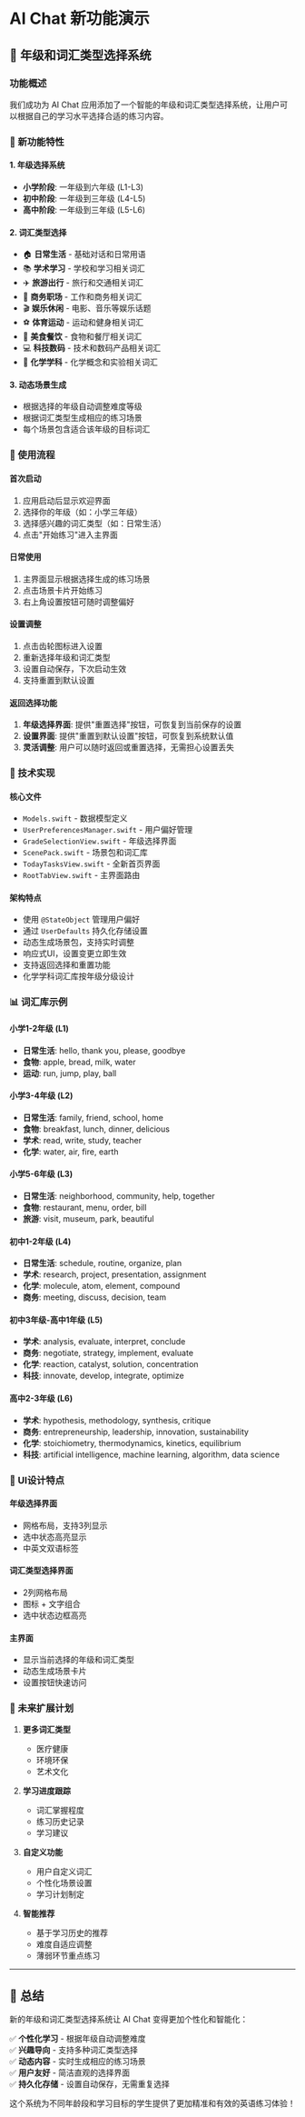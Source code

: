 # AI Chat 新功能演示

## 🎯 年级和词汇类型选择系统

### 功能概述
我们成功为 AI Chat 应用添加了一个智能的年级和词汇类型选择系统，让用户可以根据自己的学习水平选择合适的练习内容。

### 🚀 新功能特性

#### 1. 年级选择系统
- **小学阶段**: 一年级到六年级 (L1-L3)
- **初中阶段**: 一年级到三年级 (L4-L5)  
- **高中阶段**: 一年级到三年级 (L5-L6)

#### 2. 词汇类型选择
- 🏠 **日常生活** - 基础对话和日常用语
- 📚 **学术学习** - 学校和学习相关词汇
- ✈️ **旅游出行** - 旅行和交通相关词汇
- 💼 **商务职场** - 工作和商务相关词汇
- 🎬 **娱乐休闲** - 电影、音乐等娱乐话题
- ⚽ **体育运动** - 运动和健身相关词汇
- 🍕 **美食餐饮** - 食物和餐厅相关词汇
- 💻 **科技数码** - 技术和数码产品相关词汇
- 🧪 **化学学科** - 化学概念和实验相关词汇

#### 3. 动态场景生成
- 根据选择的年级自动调整难度等级
- 根据词汇类型生成相应的练习场景
- 每个场景包含适合该年级的目标词汇

### 📱 使用流程

#### 首次启动
1. 应用启动后显示欢迎界面
2. 选择你的年级（如：小学三年级）
3. 选择感兴趣的词汇类型（如：日常生活）
4. 点击"开始练习"进入主界面

#### 日常使用
1. 主界面显示根据选择生成的练习场景
2. 点击场景卡片开始练习
3. 右上角设置按钮可随时调整偏好

#### 设置调整
1. 点击齿轮图标进入设置
2. 重新选择年级和词汇类型
3. 设置自动保存，下次启动生效
4. 支持重置到默认设置

#### 返回选择功能
1. **年级选择界面**: 提供"重置选择"按钮，可恢复到当前保存的设置
2. **设置界面**: 提供"重置到默认设置"按钮，可恢复到系统默认值
3. **灵活调整**: 用户可以随时返回或重置选择，无需担心设置丢失

### 🔧 技术实现

#### 核心文件
- `Models.swift` - 数据模型定义
- `UserPreferencesManager.swift` - 用户偏好管理
- `GradeSelectionView.swift` - 年级选择界面
- `ScenePack.swift` - 场景包和词汇库
- `TodayTasksView.swift` - 全新首页界面
- `RootTabView.swift` - 主界面路由

#### 架构特点
- 使用 `@StateObject` 管理用户偏好
- 通过 `UserDefaults` 持久化存储设置
- 动态生成场景包，支持实时调整
- 响应式UI，设置变更立即生效
- 支持返回选择和重置功能
- 化学学科词汇库按年级分级设计

### 📊 词汇库示例

#### 小学1-2年级 (L1)
- **日常生活**: hello, thank you, please, goodbye
- **食物**: apple, bread, milk, water
- **运动**: run, jump, play, ball

#### 小学3-4年级 (L2)
- **日常生活**: family, friend, school, home
- **食物**: breakfast, lunch, dinner, delicious
- **学术**: read, write, study, teacher
- **化学**: water, air, fire, earth

#### 小学5-6年级 (L3)
- **日常生活**: neighborhood, community, help, together
- **食物**: restaurant, menu, order, bill
- **旅游**: visit, museum, park, beautiful

#### 初中1-2年级 (L4)
- **日常生活**: schedule, routine, organize, plan
- **学术**: research, project, presentation, assignment
- **化学**: molecule, atom, element, compound
- **商务**: meeting, discuss, decision, team

#### 初中3年级-高中1年级 (L5)
- **学术**: analysis, evaluate, interpret, conclude
- **商务**: negotiate, strategy, implement, evaluate
- **化学**: reaction, catalyst, solution, concentration
- **科技**: innovate, develop, integrate, optimize

#### 高中2-3年级 (L6)
- **学术**: hypothesis, methodology, synthesis, critique
- **商务**: entrepreneurship, leadership, innovation, sustainability
- **化学**: stoichiometry, thermodynamics, kinetics, equilibrium
- **科技**: artificial intelligence, machine learning, algorithm, data science

### 🎨 UI设计特点

#### 年级选择界面
- 网格布局，支持3列显示
- 选中状态高亮显示
- 中英文双语标签

#### 词汇类型选择界面
- 2列网格布局
- 图标 + 文字组合
- 选中状态边框高亮

#### 主界面
- 显示当前选择的年级和词汇类型
- 动态生成场景卡片
- 设置按钮快速访问

### 🔮 未来扩展计划

1. **更多词汇类型**
   - 医疗健康
   - 环境环保
   - 艺术文化

2. **学习进度跟踪**
   - 词汇掌握程度
   - 练习历史记录
   - 学习建议

3. **自定义功能**
   - 用户自定义词汇
   - 个性化场景设置
   - 学习计划制定

4. **智能推荐**
   - 基于学习历史的推荐
   - 难度自适应调整
   - 薄弱环节重点练习

---

## 🎉 总结

新的年级和词汇类型选择系统让 AI Chat 变得更加个性化和智能化：

✅ **个性化学习** - 根据年级自动调整难度  
✅ **兴趣导向** - 支持多种词汇类型选择  
✅ **动态内容** - 实时生成相应的练习场景  
✅ **用户友好** - 简洁直观的选择界面  
✅ **持久化存储** - 设置自动保存，无需重复选择  

这个系统为不同年龄段和学习目标的学生提供了更加精准和有效的英语练习体验！
